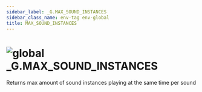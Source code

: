 ```yaml
---
sidebar_label: _G.MAX_SOUND_INSTANCES
sidebar_class_name: env-tag env-global
title: MAX_SOUND_INSTANCES
---
```


# <img src='/img/wiki/global.png' alt='global' classname='env-tag' /> **_G**.MAX_SOUND_INSTANCES
Returns max amount of sound instances playing at the same time per sound<br/>
